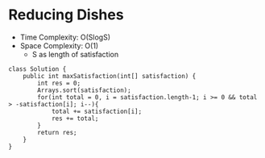 # Reducing Dishes

- Time Complexity: O(SlogS)
- Space Complexity: O(1)
  - S as length of satisfaction

```
class Solution {
    public int maxSatisfaction(int[] satisfaction) {
        int res = 0;
        Arrays.sort(satisfaction);
        for(int total = 0, i = satisfaction.length-1; i >= 0 && total > -satisfaction[i]; i--){
            total += satisfaction[i];
            res += total;
        }
        return res;
    }
}
```
